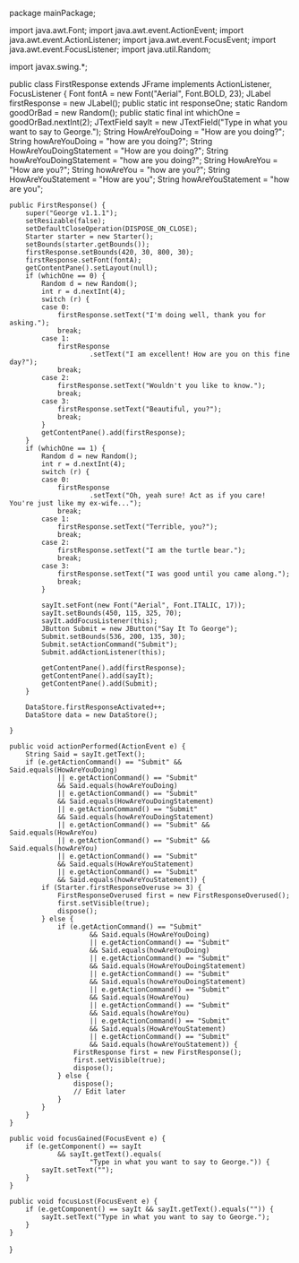 package mainPackage;

import java.awt.Font;
import java.awt.event.ActionEvent;
import java.awt.event.ActionListener;
import java.awt.event.FocusEvent;
import java.awt.event.FocusListener;
import java.util.Random;

import javax.swing.*;

public class FirstResponse extends JFrame implements ActionListener,
		FocusListener {
	Font fontA = new Font("Aerial", Font.BOLD, 23);
	JLabel firstResponse = new JLabel();
	public static int responseOne;
	static Random goodOrBad = new Random();
	public static final int whichOne = goodOrBad.nextInt(2);
	JTextField sayIt = new JTextField("Type in what you want to say to George.");
	String HowAreYouDoing = "How are you doing?";
	String howAreYouDoing = "how are you doing?";
	String HowAreYouDoingStatement = "How are you doing?";
	String howAreYouDoingStatement = "how are you doing?";
	String HowAreYou = "How are you?";
	String howAreYou = "how are you?";
	String HowAreYouStatement = "How are you";
	String howAreYouStatement = "how are you";

	public FirstResponse() {
		super("George v1.1.1");
		setResizable(false);
		setDefaultCloseOperation(DISPOSE_ON_CLOSE);
		Starter starter = new Starter();
		setBounds(starter.getBounds());
		firstResponse.setBounds(420, 30, 800, 30);
		firstResponse.setFont(fontA);
		getContentPane().setLayout(null);
		if (whichOne == 0) {
			Random d = new Random();
			int r = d.nextInt(4);
			switch (r) {
			case 0:
				firstResponse.setText("I'm doing well, thank you for asking.");
				break;
			case 1:
				firstResponse
						.setText("I am excellent! How are you on this fine day?");
				break;
			case 2:
				firstResponse.setText("Wouldn't you like to know.");
				break;
			case 3:
				firstResponse.setText("Beautiful, you?");
				break;
			}
			getContentPane().add(firstResponse);
		}
		if (whichOne == 1) {
			Random d = new Random();
			int r = d.nextInt(4);
			switch (r) {
			case 0:
				firstResponse
						.setText("Oh, yeah sure! Act as if you care! You're just like my ex-wife...");
				break;
			case 1:
				firstResponse.setText("Terrible, you?");
				break;
			case 2:
				firstResponse.setText("I am the turtle bear.");
				break;
			case 3:
				firstResponse.setText("I was good until you came along.");
				break;
			}

			sayIt.setFont(new Font("Aerial", Font.ITALIC, 17));
			sayIt.setBounds(450, 115, 325, 70);
			sayIt.addFocusListener(this);
			JButton Submit = new JButton("Say It To George");
			Submit.setBounds(536, 200, 135, 30);
			Submit.setActionCommand("Submit");
			Submit.addActionListener(this);

			getContentPane().add(firstResponse);
			getContentPane().add(sayIt);
			getContentPane().add(Submit);
		}

		DataStore.firstResponseActivated++;
		DataStore data = new DataStore();

	}

	public void actionPerformed(ActionEvent e) {
		String Said = sayIt.getText();
		if (e.getActionCommand() == "Submit" && Said.equals(HowAreYouDoing)
				|| e.getActionCommand() == "Submit"
				&& Said.equals(howAreYouDoing)
				|| e.getActionCommand() == "Submit"
				&& Said.equals(HowAreYouDoingStatement)
				|| e.getActionCommand() == "Submit"
				&& Said.equals(howAreYouDoingStatement)
				|| e.getActionCommand() == "Submit" && Said.equals(HowAreYou)
				|| e.getActionCommand() == "Submit" && Said.equals(howAreYou)
				|| e.getActionCommand() == "Submit"
				&& Said.equals(HowAreYouStatement)
				|| e.getActionCommand() == "Submit"
				&& Said.equals(howAreYouStatement)) {
			if (Starter.firstResponseOveruse >= 3) {
				FirstResponseOverused first = new FirstResponseOverused();
				first.setVisible(true);
				dispose();
			} else {
				if (e.getActionCommand() == "Submit"
						&& Said.equals(HowAreYouDoing)
						|| e.getActionCommand() == "Submit"
						&& Said.equals(howAreYouDoing)
						|| e.getActionCommand() == "Submit"
						&& Said.equals(HowAreYouDoingStatement)
						|| e.getActionCommand() == "Submit"
						&& Said.equals(howAreYouDoingStatement)
						|| e.getActionCommand() == "Submit"
						&& Said.equals(HowAreYou)
						|| e.getActionCommand() == "Submit"
						&& Said.equals(howAreYou)
						|| e.getActionCommand() == "Submit"
						&& Said.equals(HowAreYouStatement)
						|| e.getActionCommand() == "Submit"
						&& Said.equals(howAreYouStatement)) {
					FirstResponse first = new FirstResponse();
					first.setVisible(true);
					dispose();
				} else {
					dispose();
					// Edit later
				}
			}
		}
	}

	public void focusGained(FocusEvent e) {
		if (e.getComponent() == sayIt
				&& sayIt.getText().equals(
						"Type in what you want to say to George.")) {
			sayIt.setText("");
		}
	}

	public void focusLost(FocusEvent e) {
		if (e.getComponent() == sayIt && sayIt.getText().equals("")) {
			sayIt.setText("Type in what you want to say to George.");
		}
	}
}
